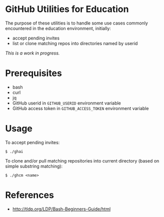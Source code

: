 # GitHub Utilities for Education

The purpose of these utilities is to handle some use cases commonly
encountered in the education environment, initially:

- accept pending invites
- list or clone matching repos into directories named by userid 

*This is a work in progress.*

# Prerequisites

- bash
- curl
- jq
- GitHub userid in `GITHUB_USERID` environment variable
- GitHub access token in `GITHUB_ACCESS_TOKEN` environment variable

# Usage

To accept pending invites:

    $ ./ghai

To clone and/or pull matching repositories into current directory
(based on simple substring matching):

    $ ./ghcm <name>

# References

- http://tldp.org/LDP/Bash-Beginners-Guide/html
